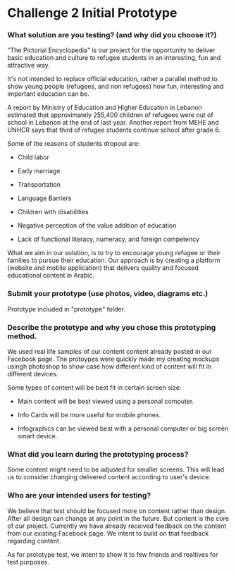 # Challenge 2 Initial Prototype

### What solution are you testing? (and why did you choose it?)

"The Pictorial Encyclopedia" is our project for the opportunity to deliver basic education and culture to refugee students in an interesting, fun and attractive way.

It's not intended to replace official education, rather a parallel method to show young people (refugees, and non refugees) how fun, interesting and important education can be.

A report by Ministry of Education and Higher Education in Lebanon estimated that approximately 255,400 children of refugees were out of school in Lebanon at the end of last year. Another report from MEHE and UNHCR says that third of refugee students continue school after grade 6.

Some of the reasons of students dropout are:

- Child labor

- Early marriage

- Transportation

- Language Barriers

- Children with disabilities

- Negative perception of the value addition of education

- Lack of functional literacy, numeracy, and foreign competency

What we aim in our solution, is to try to encourage young refugee or their families to pursue their education. Our approach is by creating a platform (website and moblie application) that delivers quality and focused educational content in Arabic.


### Submit your prototype (use photos, video, diagrams etc.)

Prototype included in "prototype" folder.

### Describe the prototype and why you chose this prototyping method.

We used real life samples of our content content already posted in our Facebook page. The protoypes were quickly made my creating mockups usingh photoshop to show case how different kind of content will fit in different devices.

Some types of content will be best fit in certain screen size:
- Main content will be best viewed using a personal computer.

- Info Cards will be more useful for mobile phones.

- Infographics can be viewed best with a personal computer or big screen smart device.



### What did you learn during the prototyping process?

Some content might need to be adjusted for smaller screens. This will lead us to consider changing delivered content according to user's device.

### Who are your intended users for testing?

We believe that test should be focused more on content rather than design. After all design can change at any point in the future. But content is the core of our project.
Currently we have already received feedback on the content from our existing Facebook page. We intent to build on that feedback regarding content.

As for prototype test, we intent to show it to few friends and realtives for test purposes.
